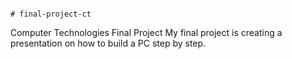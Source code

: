                                                                                                                                                                                                                                                                                                                                                                                                                                                                                                                                                                                                                                                                                                                            # final-project-ct
Computer Technologies Final Project
My final project is creating a presentation on how to build a PC step by step.
